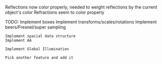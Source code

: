 Reflections now color properly, needed to weight reflections by the current object's color
Refractions seem to color properly

TODO:
	Implement boxes
	Implement transforms/scales/rotations
	Implement beers/Fresnel/super sampling
	
	Implement spacial data structure
	Implement AA
	
	Implement Global Illumination
	
	Pick another feature and add it
